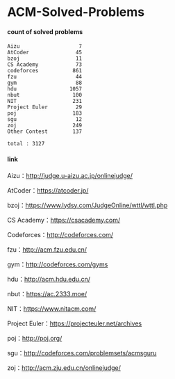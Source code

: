 ﻿# ACM-Solved-Problems

#### count of solved problems
	Aizu                   7
	AtCoder               45
	bzoj                  11
	CS Academy            73
	codeforces           861
	fzu                   44
	gym                   88
	hdu                 1057
	nbut                 100
	NIT                  231
	Project Euler         29
	poj                  183
	sgu                   12
	zoj                  249
	Other Contest        137

`total : 3127`


#### link

Aizu：http://judge.u-aizu.ac.jp/onlinejudge/

AtCoder：https://atcoder.jp/

bzoj：https://www.lydsy.com/JudgeOnline/wttl/wttl.php

CS Academy：https://csacademy.com/

Codeforces：http://codeforces.com/

fzu：http://acm.fzu.edu.cn/

gym：http://codeforces.com/gyms

hdu：http://acm.hdu.edu.cn/

nbut：https://ac.2333.moe/

NIT：https://www.nitacm.com/

Project Euler：https://projecteuler.net/archives

poj：http://poj.org/

sgu：http://codeforces.com/problemsets/acmsguru

zoj：http://acm.zju.edu.cn/onlinejudge/
